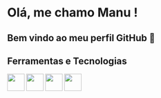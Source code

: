 # Olá, me chamo Manu ! 
## Bem vindo ao meu perfil GitHub 👋

## Ferramentas e Tecnologias
<img src="https://cdn.jsdelivr.net/gh/devicons/devicon/icons/html5/html5-plain-wordmark.svg" width="40" height="40"/>
          
<img src="https://cdn.jsdelivr.net/gh/devicons/devicon/icons/css3/css3-plain-wordmark.svg" width="40" height="40" />

<img src="https://cdn.jsdelivr.net/gh/devicons/devicon/icons/vuejs/vuejs-original-wordmark.svg" width="40" height="40" />

<img src="https://cdn.jsdelivr.net/gh/devicons/devicon/icons/vuetify/vuetify-original.svg" width="40" height="40" />
          
          

<!--
**manumazzei/manumazzei** is a ✨ _special_ ✨ repository because its `README.md` (this file) appears on your GitHub profile.

Here are some ideas to get you started:

- 🔭 I’m currently working on ...
- 🌱 I’m currently learning ...
- 👯 I’m looking to collaborate on ...
- 🤔 I’m looking for help with ...
- 💬 Ask me about ...
- 📫 How to reach me: ...
- 😄 Pronouns: ...
- ⚡ Fun fact: ...
-->
